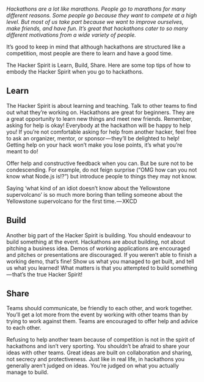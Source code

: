 *Hackathons are a lot like marathons. People go to marathons for many different reasons. Some people go because they want to compete at a high level. But most of us take part because we want to improve ourselves, make friends, and have fun. It’s great that hackathons cater to so many different motivations from a wide variety of people.*

It’s good to keep in mind that although hackathons are structured like a competition, most people are there to learn and have a good time.

The Hacker Spirit is Learn, Build, Share. Here are some top tips of how to embody the Hacker Spirit when you go to hackathons.

## Learn
The Hacker Spirit is about learning and teaching. Talk to other teams to find out what they’re working on. Hackathons are great for beginners. They are a great opportunity to learn new things and meet new friends. Remember, asking for help is okay! Everybody at the hackathon will be happy to help you! If you’re not comfortable asking for help from another hacker, feel free to ask an organizer, mentor, or sponsor — they’ll be delighted to help! Getting help on your hack won’t make you lose points, it’s what you’re meant to do!

Offer help and constructive feedback when you can. But be sure not to be condescending. For example, do not feign surprise (“OMG how can you not know what Node.js is!?”) but introduce people to things they may not know.

Saying ‘what kind of an idiot doesn’t know about the Yellowstone supervolcano’ is so much more boring than telling someone about the Yellowstone supervolcano for the first time. — XKCD

## Build
Another big part of the Hacker Spirit is building. You should endeavour to build something at the event. Hackathons are about building, not about pitching a business idea. Demos of working applications are encouraged and pitches or presentations are discouraged. If you weren’t able to finish a working demo, that’s fine! Show us what you managed to get built, and tell us what you learned! What matters is that you attempted to build something — that’s the true Hacker Spirit!

## Share
Teams should communicate, be friendly to each other, and work together. You’ll get a lot more from the event by working with other teams than by trying to work against them. Teams are encouraged to offer help and advice to each other.

Refusing to help another team because of competition is not in the spirit of hackathons and isn’t very sporting. You shouldn’t be afraid to share your ideas with other teams. Great ideas are built on collaboration and sharing, not secrecy and protectiveness. Just like in real life, in hackathons you generally aren’t judged on ideas. You’re judged on what you actually manage to build.
